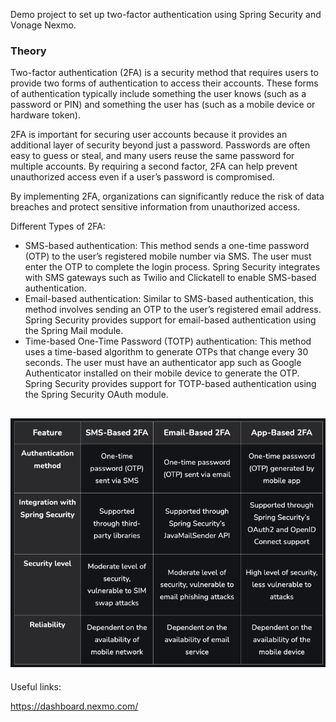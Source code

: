  Demo project to set up two-factor authentication using Spring Security and Vonage Nexmo.

### Theory

Two-factor authentication (2FA) is a security method that requires users to provide two forms of authentication to access
their accounts. These forms of authentication typically include something the user knows (such as a password or PIN) 
and something the user has (such as a mobile device or hardware token). 

2FA is important for securing user accounts because it provides an additional layer of security beyond just a password. 
Passwords are often easy to guess or steal, and many users reuse the same password for multiple accounts. By requiring a
second factor, 2FA can help prevent unauthorized access even if a user’s password is compromised.

By implementing 2FA, organizations can significantly reduce the risk of data breaches and protect sensitive information 
from unauthorized access.

Different Types of 2FA:
* SMS-based authentication: This method sends a one-time password (OTP) to the user’s registered mobile number via SMS. 
The user must enter the OTP to complete the login process. Spring Security integrates with SMS gateways such as Twilio 
and Clickatell to enable SMS-based authentication.
* Email-based authentication: Similar to SMS-based authentication, this method involves sending an OTP to the user’s 
registered email address. Spring Security provides support for email-based authentication using the Spring Mail module.
* Time-based One-Time Password (TOTP) authentication: This method uses a time-based algorithm to generate OTPs that change
every 30 seconds. The user must have an authenticator app such as Google Authenticator installed on their mobile device
to generate the OTP. Spring Security provides support for TOTP-based authentication using the Spring Security OAuth module.

![](img/img.png)
-------
Useful links:

https://dashboard.nexmo.com/

